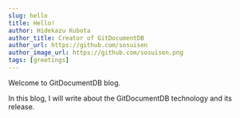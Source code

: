 ```yaml
---
slug: hello
title: Hello!
author: Hidekazu Kubota
author_title: Creator of GitDocumentDB
author_url: https://github.com/sosuisen
author_image_url: https://github.com/sosuisen.png
tags: [greetings]
---
```


Welcome to GitDocumentDB blog. 

In this blog, I will write about the GitDocumentDB technology and its release.
